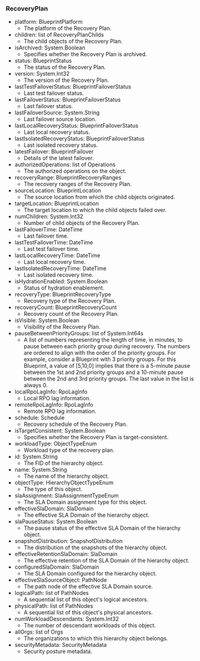 ### RecoveryPlan
- platform: BlueprintPlatform
  - The platform of the Recovery Plan.
- children: list of RecoveryPlanChilds
  - The child objects of the Recovery Plan.
- isArchived: System.Boolean
  - Specifies whether the Recovery Plan is archived.
- status: BlueprintStatus
  - The status of the Recovery Plan.
- version: System.Int32
  - The version of the Recovery Plan.
- lastTestFailoverStatus: BlueprintFailoverStatus
  - Last test failover status.
- lastFailoverStatus: BlueprintFailoverStatus
  - Last failover status.
- lastFailoverSource: System.String
  - Last failover source location.
- lastLocalRecoveryStatus: BlueprintFailoverStatus
  - Last local recovery status.
- lastIsolatedRecoveryStatus: BlueprintFailoverStatus
  - Last isolated recovery status.
- latestFailover: BlueprintFailover
  - Details of the latest failover.
- authorizedOperations: list of Operations
  - The authorized operations on the object.
- recoveryRange: BlueprintRecoveryRanges
  - The recovery ranges of the Recovery Plan.
- sourceLocation: BlueprintLocation
  - The source location from which the child objects originated.
- targetLocation: BlueprintLocation
  - The target location to which the child objects failed over.
- numChildren: System.Int32
  - Number of child objects of the Recovery Plan.
- lastFailoverTime: DateTime
  - Last failover time.
- lastTestFailoverTime: DateTime
  - Last test failover time.
- lastLocalRecoveryTime: DateTime
  - Last local recovery time.
- lastIsolatedRecoveryTime: DateTime
  - Last isolated recovery time.
- isHydrationEnabled: System.Boolean
  - Status of hydration enablement.
- recoveryType: BlueprintRecoveryType
  - Recovery type of the Recovery Plan.
- recoveryCount: BlueprintRecoveryCount
  - Recovery count of the Recovery Plan.
- isVisible: System.Boolean
  - Visibility of the Recovery Plan.
- pauseBetweenPriorityGroups: list of System.Int64s
  - A list of numbers representing the length of time, in minutes, to pause between each priority group during recovery. The numbers are ordered to align with the order of the priority groups. For example, consider a Blueprint with 3 priority groups. For this Blueprint, a value of [5,10,0] implies that there is a 5-minute pause between the 1st and 2nd priority groups and a 10-minute pause between the 2nd and 3rd priority groups. The last value in the list is always 0.
- localRpoLagInfo: RpoLagInfo
  - Local RPO lag information.
- remoteRpoLagInfo: RpoLagInfo
  - Remote RPO lag information.
- schedule: Schedule
  - Recovery schedule of the Recovery Plan.
- isTargetConsistent: System.Boolean
  - Specifies whether the Recovery Plan is target-consistent.
- workloadType: ObjectTypeEnum
  - Workload type of the recovery plan.
- id: System.String
  - The FID of the hierarchy object.
- name: System.String
  - The name of the hierarchy object.
- objectType: HierarchyObjectTypeEnum
  - The type of this object.
- slaAssignment: SlaAssignmentTypeEnum
  - The SLA Domain assignment type for this object.
- effectiveSlaDomain: SlaDomain
  - The effective SLA Domain of the hierarchy object.
- slaPauseStatus: System.Boolean
  - The pause status of the effective SLA Domain of the hierarchy object.
- snapshotDistribution: SnapshotDistribution
  - The distribution of the snapshots of the hierarchy object.
- effectiveRetentionSlaDomain: SlaDomain
  - The effective retention of the SLA Domain of the hierarchy object.
- configuredSlaDomain: SlaDomain
  - The SLA Domain configured for the hierarchy object.
- effectiveSlaSourceObject: PathNode
  - The path node of the effective SLA Domain source.
- logicalPath: list of PathNodes
  - A sequential list of this object's logical ancestors.
- physicalPath: list of PathNodes
  - A sequential list of this object's physical ancestors.
- numWorkloadDescendants: System.Int32
  - The number of descendant workloads of this object.
- allOrgs: list of Orgs
  - The organizations to which this hierarchy object belongs.
- securityMetadata: SecurityMetadata
  - Security posture metadata.
